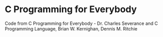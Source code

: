 # C Programming  for Everybody
Code from C Programming for Everybody - Dr. Charles Severance
and C Programming Language, Brian W. Kernighan, Dennis M. Ritchie
